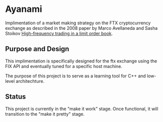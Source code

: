 # Ayanami

Implimentation of a market making strategy on the FTX cryptocurrency exchange as described in the 2008 paper by Marco Avellaneda and Sasha Stoikov [High-frequency trading in a limit order book](https://www.math.nyu.edu/~avellane/HighFrequencyTrading.pdf).

## Purpose and Design

This implimentation is specifically designed for the ftx exchange using the FIX API and eventually tuned for a specific host machine. 

The purpose of this project is to serve as a learning tool for C++ and low-level architechture.

## Status
This project is currently in the "make it work" stage. Once functional, it will transition to the "make it pretty" stage.